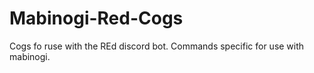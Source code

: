 # Mabinogi-Red-Cogs
Cogs fo ruse with the REd discord bot. Commands specific for use with mabinogi. 
